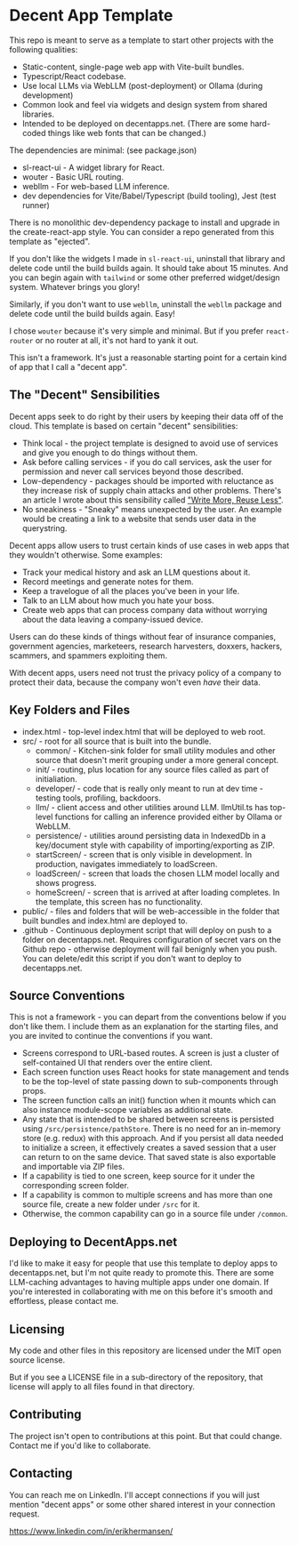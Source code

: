 # Decent App Template

This repo is meant to serve as a template to start other projects with the following qualities:

* Static-content, single-page web app with Vite-built bundles.
* Typescript/React codebase.
* Use local LLMs via WebLLM (post-deployment) or Ollama (during development)
* Common look and feel via widgets and design system from shared libraries.
* Intended to be deployed on decentapps.net. (There are some hard-coded things like web fonts that can be changed.)

The dependencies are minimal: (see package.json)

* sl-react-ui - A widget library for React.
* wouter - Basic URL routing.
* webllm - For web-based LLM inference.
* dev dependencies for Vite/Babel/Typescript (build tooling), Jest (test runner)

There is no monolithic dev-dependency package to install and upgrade in the create-react-app style. You can consider a repo generated from this template as "ejected".

If you don't like the widgets I made in `sl-react-ui`, uninstall that library and delete code until the build builds again. It should take about 15 minutes. And you can begin again with `tailwind` or some other preferred widget/design system. Whatever brings you glory!

Similarly, if you don't want to use `webllm`, uninstall the `webllm` package and delete code until the build builds again. Easy!

I chose `wouter` because it's very simple and minimal. But if you prefer `react-router` or no router at all, it's not hard to yank it out.

This isn't a framework. It's just a reasonable starting point for a certain kind of app that I call a "decent app".

## The "Decent" Sensibilities

Decent apps seek to do right by their users by keeping their data off of the cloud. This template is based on certain "decent" sensibilities:

* Think local - the project template is designed to avoid use of services and give you enough to do things without them.
* Ask before calling services - if you do call services, ask the user for permission and never call services beyond those described.
* Low-dependency - packages should be imported with reluctance as they increase risk of supply chain attacks and other problems. There's an article I wrote about this sensibility called ["Write More, Reuse Less"](https://levelup.gitconnected.com/write-more-reuse-less-fbf8a010c5f4).
* No sneakiness - "Sneaky" means unexpected by the user. An example would be creating a link to a website that sends user data in the querystring.

Decent apps allow users to trust certain kinds of use cases in web apps that they wouldn't otherwise. Some examples:

* Track your medical history and ask an LLM questions about it.
* Record meetings and generate notes for them.
* Keep a travelogue of all the places you've been in your life.
* Talk to an LLM about how much you hate your boss.
* Create web apps that can process company data without worrying about the data leaving a company-issued device.

Users can do these kinds of things without fear of insurance companies, government agencies, marketeers, research harvesters, doxxers, hackers, scammers, and spammers exploiting them.

With decent apps, users need not trust the privacy policy of a company to protect their data, because the company won't even *have* their data. 

## Key Folders and Files

* index.html - top-level index.html that will be deployed to web root.
* src/ - root for all source that is built into the bundle.
  * common/ - Kitchen-sink folder for small utility modules and other source that doesn't merit grouping under a more general concept.
  * init/ - routing, plus location for any source files called as part of initialiation.
  * developer/ - code that is really only meant to run at dev time - testing tools, profiling, backdoors.
  * llm/ - client access and other utilities around LLM. llmUtil.ts has top-level functions for calling an inference provided either by Ollama or WebLLM.
  * persistence/ - utilities around persisting data in IndexedDb in a key/document style with capability of importing/exporting as ZIP.
  * startScreen/ - screen that is only visible in development. In production, navigates immediately to loadScreen.
  * loadScreen/ - screen that loads the chosen LLM model locally and shows progress.
  * homeScreen/ - screen that is arrived at after loading completes. In the template, this screen has no functionality.
* public/ - files and folders that will be web-accessible in the folder that built bundles and index.html are deployed to.
* .github - Continuous deployment script that will deploy on push to a folder on decentapps.net. Requires configuration of secret vars on the Github repo - otherwise deployment will fail benignly when you push. You can delete/edit this script if you don't want to deploy to decentapps.net.

## Source Conventions

This is not a framework - you can depart from the conventions below if you don't like them. I include them as an explanation for the starting files, and you are invited to continue the conventions if you want.

* Screens correspond to URL-based routes. A screen is just a cluster of self-contained UI that renders over the entire client.
* Each screen function uses React hooks for state management and tends to be the top-level of state passing down to sub-components through props.
* The screen function calls an init() function when it mounts which can also instance module-scope variables as additional state.
* Any state that is intended to be shared between screens is persisted using `/src/persistence/pathStore`. There is no need for an in-memory store (e.g. redux) with this approach. And if you persist all data needed to initialize a screen, it effectively creates a saved session that a user can return to on the same device. That saved state is also exportable and importable via ZIP files.
* If a capability is tied to one screen, keep source for it under the corresponding screen folder.
* If a capability is common to multiple screens and has more than one source file, create a new folder under `/src` for it.
* Otherwise, the common capability can go in a source file under `/common`.

## Deploying to DecentApps.net

I'd like to make it easy for people that use this template to deploy apps to decentapps.net, but I'm not quite ready to promote this. There are some LLM-caching advantages to having multiple apps under one domain. If you're interested in collaborating with me on this before it's smooth and effortless, please contact me.

## Licensing

My code and other files in this repository are licensed under the MIT open source license.

But if you see a LICENSE file in a sub-directory of the repository, that license will apply to all files found in that directory.

## Contributing

The project isn't open to contributions at this point. But that could change. Contact me if you'd like to collaborate.

## Contacting

You can reach me on LinkedIn. I'll accept connections if you will just mention "decent apps" or some other shared interest in your connection request.

https://www.linkedin.com/in/erikhermansen/